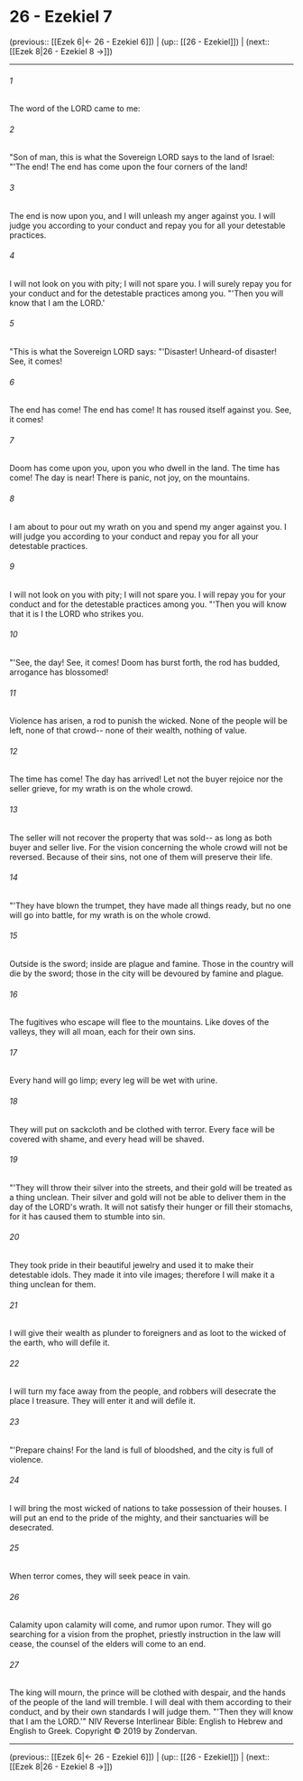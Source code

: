 # 26 - Ezekiel 7

(previous:: [[Ezek 6|← 26 - Ezekiel 6]]) | (up:: [[26 - Ezekiel]]) | (next:: [[Ezek 8|26 - Ezekiel 8 →]])

***


###### 1 
The word of the LORD came to me: 

###### 2 
"Son of man, this is what the Sovereign LORD says to the land of Israel: "'The end! The end has come upon the four corners of the land! 

###### 3 
The end is now upon you, and I will unleash my anger against you. I will judge you according to your conduct and repay you for all your detestable practices. 

###### 4 
I will not look on you with pity; I will not spare you. I will surely repay you for your conduct and for the detestable practices among you. "'Then you will know that I am the LORD.' 

###### 5 
"This is what the Sovereign LORD says: "'Disaster! Unheard-of disaster! See, it comes! 

###### 6 
The end has come! The end has come! It has roused itself against you. See, it comes! 

###### 7 
Doom has come upon you, upon you who dwell in the land. The time has come! The day is near! There is panic, not joy, on the mountains. 

###### 8 
I am about to pour out my wrath on you and spend my anger against you. I will judge you according to your conduct and repay you for all your detestable practices. 

###### 9 
I will not look on you with pity; I will not spare you. I will repay you for your conduct and for the detestable practices among you. "'Then you will know that it is I the LORD who strikes you. 

###### 10 
"'See, the day! See, it comes! Doom has burst forth, the rod has budded, arrogance has blossomed! 

###### 11 
Violence has arisen, a rod to punish the wicked. None of the people will be left, none of that crowd-- none of their wealth, nothing of value. 

###### 12 
The time has come! The day has arrived! Let not the buyer rejoice nor the seller grieve, for my wrath is on the whole crowd. 

###### 13 
The seller will not recover the property that was sold-- as long as both buyer and seller live. For the vision concerning the whole crowd will not be reversed. Because of their sins, not one of them will preserve their life. 

###### 14 
"'They have blown the trumpet, they have made all things ready, but no one will go into battle, for my wrath is on the whole crowd. 

###### 15 
Outside is the sword; inside are plague and famine. Those in the country will die by the sword; those in the city will be devoured by famine and plague. 

###### 16 
The fugitives who escape will flee to the mountains. Like doves of the valleys, they will all moan, each for their own sins. 

###### 17 
Every hand will go limp; every leg will be wet with urine. 

###### 18 
They will put on sackcloth and be clothed with terror. Every face will be covered with shame, and every head will be shaved. 

###### 19 
"'They will throw their silver into the streets, and their gold will be treated as a thing unclean. Their silver and gold will not be able to deliver them in the day of the LORD's wrath. It will not satisfy their hunger or fill their stomachs, for it has caused them to stumble into sin. 

###### 20 
They took pride in their beautiful jewelry and used it to make their detestable idols. They made it into vile images; therefore I will make it a thing unclean for them. 

###### 21 
I will give their wealth as plunder to foreigners and as loot to the wicked of the earth, who will defile it. 

###### 22 
I will turn my face away from the people, and robbers will desecrate the place I treasure. They will enter it and will defile it. 

###### 23 
"'Prepare chains! For the land is full of bloodshed, and the city is full of violence. 

###### 24 
I will bring the most wicked of nations to take possession of their houses. I will put an end to the pride of the mighty, and their sanctuaries will be desecrated. 

###### 25 
When terror comes, they will seek peace in vain. 

###### 26 
Calamity upon calamity will come, and rumor upon rumor. They will go searching for a vision from the prophet, priestly instruction in the law will cease, the counsel of the elders will come to an end. 

###### 27 
The king will mourn, the prince will be clothed with despair, and the hands of the people of the land will tremble. I will deal with them according to their conduct, and by their own standards I will judge them. "'Then they will know that I am the LORD.'" NIV Reverse Interlinear Bible: English to Hebrew and English to Greek. Copyright © 2019 by Zondervan.

***

(previous:: [[Ezek 6|← 26 - Ezekiel 6]]) | (up:: [[26 - Ezekiel]]) | (next:: [[Ezek 8|26 - Ezekiel 8 →]])
